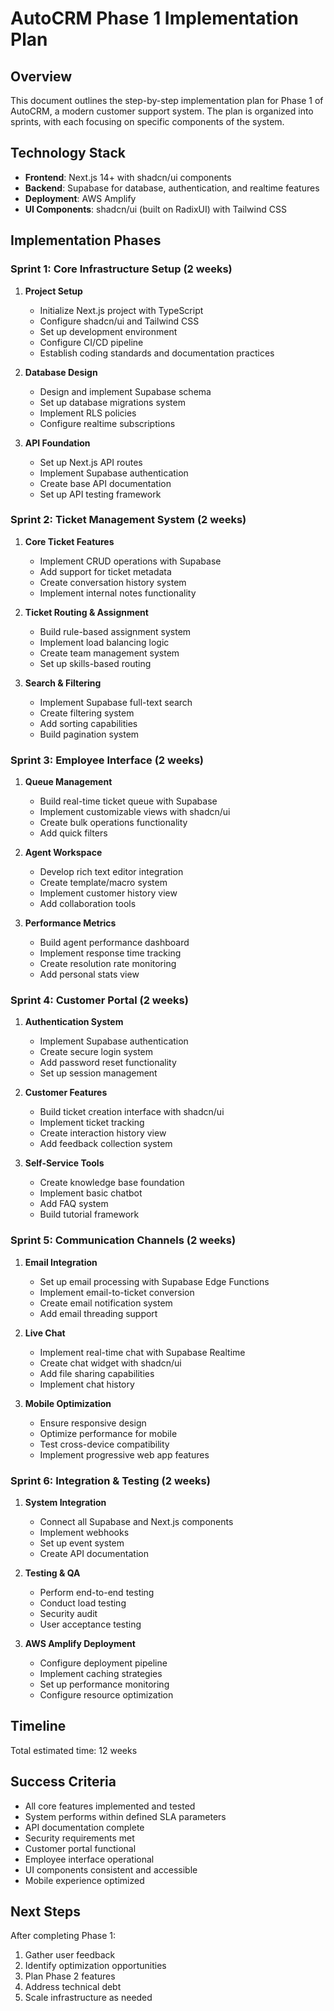 # AutoCRM Phase 1 Implementation Plan

## Overview

This document outlines the step-by-step implementation plan for Phase 1 of AutoCRM, a modern customer support system. The plan is organized into sprints, with each focusing on specific components of the system.

## Technology Stack

- **Frontend**: Next.js 14+ with shadcn/ui components
- **Backend**: Supabase for database, authentication, and realtime features
- **Deployment**: AWS Amplify
- **UI Components**: shadcn/ui (built on RadixUI) with Tailwind CSS

## Implementation Phases

### Sprint 1: Core Infrastructure Setup (2 weeks)

1. **Project Setup**

    - Initialize Next.js project with TypeScript
    - Configure shadcn/ui and Tailwind CSS
    - Set up development environment
    - Configure CI/CD pipeline
    - Establish coding standards and documentation practices

2. **Database Design**

    - Design and implement Supabase schema
    - Set up database migrations system
    - Implement RLS policies
    - Configure realtime subscriptions

3. **API Foundation**
    - Set up Next.js API routes
    - Implement Supabase authentication
    - Create base API documentation
    - Set up API testing framework

### Sprint 2: Ticket Management System (2 weeks)

1. **Core Ticket Features**

    - Implement CRUD operations with Supabase
    - Add support for ticket metadata
    - Create conversation history system
    - Implement internal notes functionality

2. **Ticket Routing & Assignment**

    - Build rule-based assignment system
    - Implement load balancing logic
    - Create team management system
    - Set up skills-based routing

3. **Search & Filtering**
    - Implement Supabase full-text search
    - Create filtering system
    - Add sorting capabilities
    - Build pagination system

### Sprint 3: Employee Interface (2 weeks)

1. **Queue Management**

    - Build real-time ticket queue with Supabase
    - Implement customizable views with shadcn/ui
    - Create bulk operations functionality
    - Add quick filters

2. **Agent Workspace**

    - Develop rich text editor integration
    - Create template/macro system
    - Implement customer history view
    - Add collaboration tools

3. **Performance Metrics**
    - Build agent performance dashboard
    - Implement response time tracking
    - Create resolution rate monitoring
    - Add personal stats view

### Sprint 4: Customer Portal (2 weeks)

1. **Authentication System**

    - Implement Supabase authentication
    - Create secure login system
    - Add password reset functionality
    - Set up session management

2. **Customer Features**

    - Build ticket creation interface with shadcn/ui
    - Implement ticket tracking
    - Create interaction history view
    - Add feedback collection system

3. **Self-Service Tools**
    - Create knowledge base foundation
    - Implement basic chatbot
    - Add FAQ system
    - Build tutorial framework

### Sprint 5: Communication Channels (2 weeks)

1. **Email Integration**

    - Set up email processing with Supabase Edge Functions
    - Implement email-to-ticket conversion
    - Create email notification system
    - Add email threading support

2. **Live Chat**

    - Implement real-time chat with Supabase Realtime
    - Create chat widget with shadcn/ui
    - Add file sharing capabilities
    - Implement chat history

3. **Mobile Optimization**
    - Ensure responsive design
    - Optimize performance for mobile
    - Test cross-device compatibility
    - Implement progressive web app features

### Sprint 6: Integration & Testing (2 weeks)

1. **System Integration**

    - Connect all Supabase and Next.js components
    - Implement webhooks
    - Set up event system
    - Create API documentation

2. **Testing & QA**

    - Perform end-to-end testing
    - Conduct load testing
    - Security audit
    - User acceptance testing

3. **AWS Amplify Deployment**
    - Configure deployment pipeline
    - Implement caching strategies
    - Set up performance monitoring
    - Configure resource optimization

## Timeline

Total estimated time: 12 weeks

## Success Criteria

- All core features implemented and tested
- System performs within defined SLA parameters
- API documentation complete
- Security requirements met
- Customer portal functional
- Employee interface operational
- UI components consistent and accessible
- Mobile experience optimized

## Next Steps

After completing Phase 1:

1. Gather user feedback
2. Identify optimization opportunities
3. Plan Phase 2 features
4. Address technical debt
5. Scale infrastructure as needed
